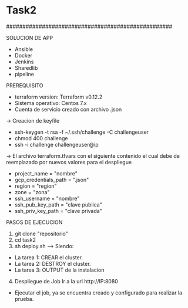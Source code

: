 # Task2
###################################################

SOLUCION DE APP

- Ansible
- Docker
- Jenkins
- Sharedlib
- pipeline

PREREQUISITO

- terraform version: Terraform v0.12.2
- Sistema operativo: Centos 7.x
- Cuenta de servicio creado con archivo .json

-> Creacion de keyfile

- ssh-keygen -t rsa -f ~/.ssh/challenge -C challengeuser
- chmod 400 challenge
- ssh -i challenge challengeuser@ip

-> El archivo terraform.tfvars con el siguiente contenido el cual debe de reemplazado por nuevos valores para el despliegue

- project_name         = "nombre"
- gcp_credentials_path  = ".json"
- region               = "region"
- zone                 = "zona"
- ssh_username         = "nombre"
- ssh_pub_key_path     = "clave publica"
- ssh_priv_key_path     = "clave privada"

PASOS DE EJECUCION

1) git clone "repositorio"
2) cd task2
3) sh deploy.sh --> Siendo:
- La tarea 1: CREAR el cluster.
- La tarea 2: DESTROY el cluster.
- La tarea 3: OUTPUT de la instalacion

4) Despliegue de Job
Ir a la url http://IP:8080
- Ejecutar el job, ya se encuentra creado y configurado para realizar la prueba.
